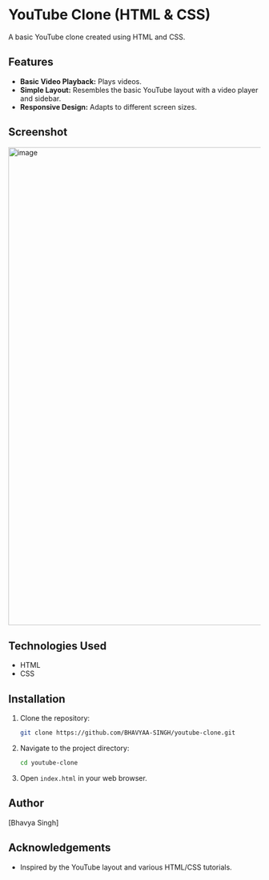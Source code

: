 # YouTube Clone (HTML & CSS)

A basic YouTube clone created using HTML and CSS.

## Features

*   **Basic Video Playback:**  Plays videos.
*   **Simple Layout:**  Resembles the basic YouTube layout with a video player and sidebar.
*   **Responsive Design:** Adapts to different screen sizes.
  
## Screenshot
<img width="955" alt="image" src="https://github.com/user-attachments/assets/ebee4c0e-50f0-4233-8b3f-3f6e113839f1" />

## Technologies Used

*   HTML
*   CSS

## Installation

1.  Clone the repository:
    ```bash
    git clone https://github.com/BHAVYAA-SINGH/youtube-clone.git
    ```
2.  Navigate to the project directory:
    ```bash
    cd youtube-clone
    ```
3.  Open `index.html` in your web browser.

## Author

[Bhavya Singh]

## Acknowledgements

*  Inspired by the YouTube layout and various HTML/CSS tutorials.
